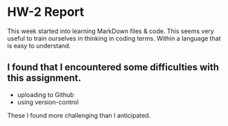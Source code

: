 # HW-2   Report

This week started into learning MarkDown files & code. This seems very useful to train ourselves in thinking in coding terms. Within a language that is easy to understand.

## I found that I encountered some difficulties with this assignment.
* uploading to Github
* using version-control  

These I found more challenging than I anticipated.
